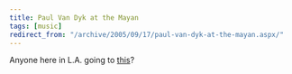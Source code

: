 ```yaml
---
title: Paul Van Dyk at the Mayan
tags: [music]
redirect_from: "/archive/2005/09/17/paul-van-dyk-at-the-mayan.aspx/"
---
```


Anyone here in L.A. going to
[this](http://www.clubplanet.com/mailer/2005/09/mayan-0921/ "Event")?

